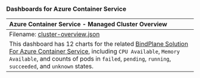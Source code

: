 ### Dashboards for Azure Container Service


|Azure Container Service - Managed Cluster Overview|
|:------------------------|
|Filename: [cluster-overview.json](cluster-overview.json)|
|This dashboard has 12 charts for the related [BindPlane Solution For Azure Container Service](https://docs.bindplane.bluemedora.com/docs/microsoft-azure-containerservice), including `CPU Available`, `Memory Available`, and counts of pods in `failed`, `pending`, `running`, `succeeded`, and `unknown` states.|
